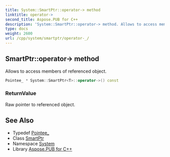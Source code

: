 ```yaml
---
title: System::SmartPtr::operator-> method
linktitle: operator->
second_title: Aspose.PUB for C++
description: 'System::SmartPtr::operator-> method. Allows to access members of referenced object in C++.'
type: docs
weight: 2600
url: /cpp/system/smartptr/operator-_/
---
```

## SmartPtr::operator-> method


Allows to access members of referenced object.

```cpp
Pointee_ * System::SmartPtr<T>::operator->() const
```


### ReturnValue

Raw pointer to referenced object.

## See Also

* Typedef [Pointee_](../pointee_/)
* Class [SmartPtr](../)
* Namespace [System](../../)
* Library [Aspose.PUB for C++](../../../)
